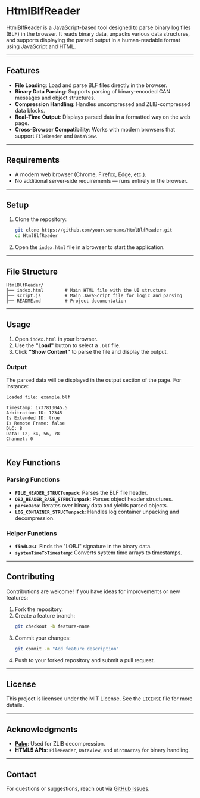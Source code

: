 # HtmlBlfReader

HtmlBlfReader is a JavaScript-based tool designed to parse binary log files (BLF) in the browser. It reads binary data, unpacks various data structures, and supports displaying the parsed output in a human-readable format using JavaScript and HTML.

---

## Features

- **File Loading**: Load and parse BLF files directly in the browser.
- **Binary Data Parsing**: Supports parsing of binary-encoded CAN messages and object structures.
- **Compression Handling**: Handles uncompressed and ZLIB-compressed data blocks.
- **Real-Time Output**: Displays parsed data in a formatted way on the web page.
- **Cross-Browser Compatibility**: Works with modern browsers that support `FileReader` and `DataView`.

---

## Requirements

- A modern web browser (Chrome, Firefox, Edge, etc.).
- No additional server-side requirements — runs entirely in the browser.

---

## Setup

1. Clone the repository:
   ```bash
   git clone https://github.com/yourusername/HtmlBlfReader.git
   cd HtmlBlfReader
   ```

2. Open the `index.html` file in a browser to start the application.

---

## File Structure

```
HtmlBlfReader/
├── index.html        # Main HTML file with the UI structure
├── script.js         # Main JavaScript file for logic and parsing
├── README.md         # Project documentation
```

---

## Usage

1. Open `index.html` in your browser.
2. Use the **"Load"** button to select a `.blf` file.
3. Click **"Show Content"** to parse the file and display the output.

### Output

The parsed data will be displayed in the output section of the page. For instance:

```
Loaded file: example.blf

Timestamp: 1737813045.5
Arbitration ID: 12345
Is Extended ID: true
Is Remote Frame: false
DLC: 8
Data: 12, 34, 56, 78
Channel: 0
```

---

## Key Functions

### Parsing Functions
- **`FILE_HEADER_STRUCTunpack`**: Parses the BLF file header.
- **`OBJ_HEADER_BASE_STRUCTunpack`**: Parses object header structures.
- **`parseData`**: Iterates over binary data and yields parsed objects.
- **`LOG_CONTAINER_STRUCTunpack`**: Handles log container unpacking and decompression.

### Helper Functions
- **`findLOBJ`**: Finds the "LOBJ" signature in the binary data.
- **`systemTimeToTimestamp`**: Converts system time arrays to timestamps.

---

## Contributing

Contributions are welcome! If you have ideas for improvements or new features:
1. Fork the repository.
2. Create a feature branch:
   ```bash
   git checkout -b feature-name
   ```
3. Commit your changes:
   ```bash
   git commit -m "Add feature description"
   ```
4. Push to your forked repository and submit a pull request.

---

## License

This project is licensed under the MIT License. See the `LICENSE` file for more details.

---

## Acknowledgments

- **[Pako](https://github.com/nodeca/pako)**: Used for ZLIB decompression.
- **HTML5 APIs**: `FileReader`, `DataView`, and `Uint8Array` for binary handling.

---

## Contact

For questions or suggestions, reach out via [GitHub Issues](https://github.com/yourusername/HtmlBlfReader/issues).
